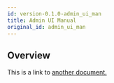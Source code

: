 ```yaml
---
id: version-0.1.0-admin_ui_man
title: Admin UI Manual
original_id: admin_ui_man
---
```


## Overview
This is a link to [another document.](intro_concept/intro/mission.md)  
